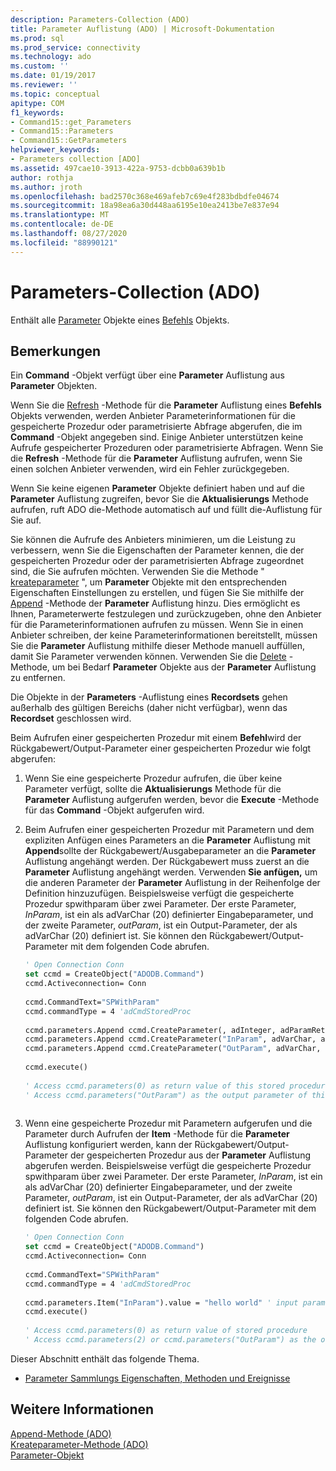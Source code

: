 ```yaml
---
description: Parameters-Collection (ADO)
title: Parameter Auflistung (ADO) | Microsoft-Dokumentation
ms.prod: sql
ms.prod_service: connectivity
ms.technology: ado
ms.custom: ''
ms.date: 01/19/2017
ms.reviewer: ''
ms.topic: conceptual
apitype: COM
f1_keywords:
- Command15::get_Parameters
- Command15::Parameters
- Command15::GetParameters
helpviewer_keywords:
- Parameters collection [ADO]
ms.assetid: 497cae10-3913-422a-9753-dcbb0a639b1b
author: rothja
ms.author: jroth
ms.openlocfilehash: bad2570c368e469afeb7c69e4f283bdbdfe04674
ms.sourcegitcommit: 18a98ea6a30d448aa6195e10ea2413be7e837e94
ms.translationtype: MT
ms.contentlocale: de-DE
ms.lasthandoff: 08/27/2020
ms.locfileid: "88990121"
---
```

# <a name="parameters-collection-ado"></a>Parameters-Collection (ADO)
Enthält alle [Parameter](./parameter-object.md) Objekte eines [Befehls](./command-object-ado.md) Objekts.  
  
## <a name="remarks"></a>Bemerkungen  
 Ein **Command** -Objekt verfügt über eine **Parameter** Auflistung aus **Parameter** Objekten.  
  
 Wenn Sie die [Refresh](./refresh-method-ado.md) -Methode für die **Parameter** Auflistung eines **Befehls** Objekts verwenden, werden Anbieter Parameterinformationen für die gespeicherte Prozedur oder parametrisierte Abfrage abgerufen, die im **Command** -Objekt angegeben sind. Einige Anbieter unterstützen keine Aufrufe gespeicherter Prozeduren oder parametrisierte Abfragen. Wenn Sie die **Refresh** -Methode für die **Parameter** Auflistung aufrufen, wenn Sie einen solchen Anbieter verwenden, wird ein Fehler zurückgegeben.  
  
 Wenn Sie keine eigenen **Parameter** Objekte definiert haben und auf die **Parameter** Auflistung zugreifen, bevor Sie die **Aktualisierungs** Methode aufrufen, ruft ADO die-Methode automatisch auf und füllt die-Auflistung für Sie auf.  
  
 Sie können die Aufrufe des Anbieters minimieren, um die Leistung zu verbessern, wenn Sie die Eigenschaften der Parameter kennen, die der gespeicherten Prozedur oder der parametrisierten Abfrage zugeordnet sind, die Sie aufrufen möchten. Verwenden Sie die Methode " [kreateparameter](./createparameter-method-ado.md) ", um **Parameter** Objekte mit den entsprechenden Eigenschaften Einstellungen zu erstellen, und fügen Sie Sie mithilfe der [Append](./append-method-ado.md) -Methode der **Parameter** Auflistung hinzu. Dies ermöglicht es Ihnen, Parameterwerte festzulegen und zurückzugeben, ohne den Anbieter für die Parameterinformationen aufrufen zu müssen. Wenn Sie in einen Anbieter schreiben, der keine Parameterinformationen bereitstellt, müssen Sie die **Parameter** Auflistung mithilfe dieser Methode manuell auffüllen, damit Sie Parameter verwenden können. Verwenden Sie die [Delete](./delete-method-ado-parameters-collection.md) -Methode, um bei Bedarf **Parameter** Objekte aus der **Parameter** Auflistung zu entfernen.  
  
 Die Objekte in der **Parameters** -Auflistung eines **Recordsets** gehen außerhalb des gültigen Bereichs (daher nicht verfügbar), wenn das **Recordset** geschlossen wird.  
  
 Beim Aufrufen einer gespeicherten Prozedur mit einem **Befehl**wird der Rückgabewert/Output-Parameter einer gespeicherten Prozedur wie folgt abgerufen:  
  
1.  Wenn Sie eine gespeicherte Prozedur aufrufen, die über keine Parameter verfügt, sollte die **Aktualisierungs** Methode für die **Parameter** Auflistung aufgerufen werden, bevor die **Execute** -Methode für das **Command** -Objekt aufgerufen wird.  
  
2.  Beim Aufrufen einer gespeicherten Prozedur mit Parametern und dem expliziten Anfügen eines Parameters an die **Parameter** Auflistung mit **Append**sollte der Rückgabewert/Ausgabeparameter an die **Parameter** Auflistung angehängt werden. Der Rückgabewert muss zuerst an die **Parameter** Auflistung angehängt werden. Verwenden **Sie anfügen,** um die anderen Parameter der **Parameter** Auflistung in der Reihenfolge der Definition hinzuzufügen. Beispielsweise verfügt die gespeicherte Prozedur spwithparam über zwei Parameter. Der erste Parameter, *InParam*, ist ein als adVarChar (20) definierter Eingabeparameter, und der zweite Parameter, *outParam*, ist ein Output-Parameter, der als adVarChar (20) definiert ist. Sie können den Rückgabewert/Output-Parameter mit dem folgenden Code abrufen.  
  
    ```vb
    ' Open Connection Conn  
    set ccmd = CreateObject("ADODB.Command")  
    ccmd.Activeconnection= Conn  
  
    ccmd.CommandText="SPWithParam"  
    ccmd.commandType = 4 'adCmdStoredProc  
  
    ccmd.parameters.Append ccmd.CreateParameter(, adInteger, adParamReturnValue, , NULL)   ' return value  
    ccmd.parameters.Append ccmd.CreateParameter("InParam", adVarChar, adParamInput, 20, "hello world")   ' input parameter  
    ccmd.parameters.Append ccmd.CreateParameter("OutParam", adVarChar, adParamOutput, 20, NULL)   ' output parameter  
  
    ccmd.execute()  
  
    ' Access ccmd.parameters(0) as return value of this stored procedure  
    ' Access ccmd.parameters("OutParam") as the output parameter of this stored procedure.  
  
    ```  
  
3.  Wenn eine gespeicherte Prozedur mit Parametern aufgerufen und die Parameter durch Aufrufen der **Item** -Methode für die **Parameter** Auflistung konfiguriert werden, kann der Rückgabewert/Output-Parameter der gespeicherten Prozedur aus der **Parameter** Auflistung abgerufen werden. Beispielsweise verfügt die gespeicherte Prozedur spwithparam über zwei Parameter. Der erste Parameter, *InParam*, ist ein als adVarChar (20) definierter Eingabeparameter, und der zweite Parameter, *outParam*, ist ein Output-Parameter, der als adVarChar (20) definiert ist. Sie können den Rückgabewert/Output-Parameter mit dem folgenden Code abrufen.  
  
    ```vb
    ' Open Connection Conn  
    set ccmd = CreateObject("ADODB.Command")  
    ccmd.Activeconnection= Conn  
  
    ccmd.CommandText="SPWithParam"  
    ccmd.commandType = 4 'adCmdStoredProc  
  
    ccmd.parameters.Item("InParam").value = "hello world" ' input parameter  
    ccmd.execute()  
  
    ' Access ccmd.parameters(0) as return value of stored procedure  
    ' Access ccmd.parameters(2) or ccmd.parameters("OutParam") as the output parameter.  
    ```  
  
 Dieser Abschnitt enthält das folgende Thema.  
  
-   [Parameter Sammlungs Eigenschaften, Methoden und Ereignisse](./parameters-collection-properties-methods-and-events.md)  
  
## <a name="see-also"></a>Weitere Informationen  
 [Append-Methode (ADO)](./append-method-ado.md)   
 [Kreateparameter-Methode (ADO)](./createparameter-method-ado.md)   
 [Parameter-Objekt](./parameter-object.md)
